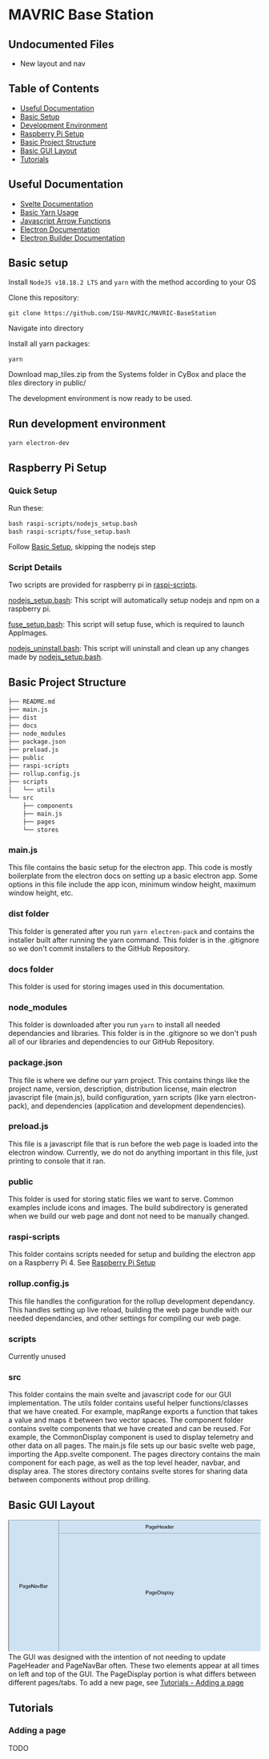 # MAVRIC Base Station

## Undocumented Files
 - New layout and nav


## Table of Contents
- [Useful Documentation](#useful-documentation)
- [Basic Setup](#basic-setup)
- [Development Environment](#run-development-environment)
- [Raspberry Pi Setup](#raspberry-pi-setup)
- [Basic Project Structure](#basic-project-structure)
- [Basic GUI Layout](#basic-gui-layout)
- [Tutorials](#tutorials)


## Useful Documentation
- [Svelte Documentation](https://svelte.dev/docs/introduction)
- [Basic Yarn Usage](https://classic.yarnpkg.com/en/docs/usage)
- [Javascript Arrow Functions](https://www.w3schools.com/js/js_arrow_function.asp)
- [Electron Documentation](https://www.electronjs.org/docs/latest)
- [Electron Builder Documentation](https://www.electron.build/)


## Basic setup

Install ```NodeJS v18.18.2 LTS``` and ```yarn``` with the method according to your OS

Clone this repository:
```bash:
git clone https://github.com/ISU-MAVRIC/MAVRIC-BaseStation
```

Navigate into directory

Install all yarn packages:
```bash:
yarn
```

Download map_tiles.zip from the Systems folder in CyBox and place the _tiles_ directory in public/

The development environment is now ready to be used.

## Run development environment
```bash:
yarn electron-dev
```


## Raspberry Pi Setup

### Quick Setup
Run these: 

```bash:
bash raspi-scripts/nodejs_setup.bash
bash raspi-scripts/fuse_setup.bash
```

Follow [Basic Setup](#basic-setup), skipping the nodejs step

### Script Details

Two scripts are provided for raspberry pi in [raspi-scripts](https://github.com/ISU-MAVRIC/MAVRIC-BaseStation/tree/main/raspi-scripts).

[nodejs_setup.bash](https://github.com/ISU-MAVRIC/MAVRIC-BaseStation/blob/main/raspi-scripts/nodejs_setup.bash): This script will automatically setup nodejs and npm on a raspberry pi.

[fuse_setup.bash](https://github.com/ISU-MAVRIC/MAVRIC-BaseStation/blob/main/raspi-scripts/fuse_setup.bash): This script will setup fuse, which is required to launch AppImages.

[nodejs_uninstall.bash](https://github.com/ISU-MAVRIC/MAVRIC-BaseStation/blob/main/raspi-scripts/nodejs_uninstall.bash): This script will uninstall and clean up any changes made by [nodejs_setup.bash](https://github.com/ISU-MAVRIC/MAVRIC-BaseStation/blob/main/raspi-scripts/nodejs_setup.bash).


## Basic Project Structure
```.
├── README.md 
├── main.js
├── dist
├── docs
├── node_modules
├── package.json
├── preload.js
├── public
├── raspi-scripts
├── rollup.config.js
├── scripts
│   └── utils
└── src
    ├── components
    ├── main.js
    ├── pages
    └── stores

```
### main.js
This file contains the basic setup for the electron app. This code is mostly boilerplate from the electron docs on setting up a basic electron app. Some options in this file include the app icon, minimum window height, maximum window height, etc.

### dist folder
This folder is generated after you run ```yarn electron-pack``` and contains the installer built after running the yarn command. This folder is in the .gitignore so we don't commit installers to the GitHub Repository. 

### docs folder
This folder is used for storing images used in this documentation.

### node_modules
This folder is downloaded after you run ```yarn``` to install all needed dependancies and libraries. This folder is in the .gitignore so we don't push all of our libraries and dependencies to our GitHub Repository. 

### package.json
This file is where we define our yarn project. This contains things like the project name, version, description, distribution license, main electron javascript file (main.js), build configuration, yarn scripts (like yarn electron-pack), and dependencies (application and development dependencies).

### preload.js
This file is a javascript file that is run before the web page is loaded into the electron window. Currently, we do not do anything important in this file, just printing to console that it ran.

### public
This folder is used for storing static files we want to serve. Common examples include icons and images. The build subdirectory is generated when we build our web page and dont not need to be manually changed.

### raspi-scripts
This folder contains scripts needed for setup and building the electron app on a Raspberry Pi 4. See [Raspberry Pi Setup](#raspberry-pi-setup)


### rollup.config.js
This file handles the configuration for the rollup development dependancy. This handles setting up live reload, building the web page bundle with our needed dependancies, and other settings for compiling our web page.

### scripts
Currently unused

### src
This folder contains the main svelte and javascript code for our GUI implementation. The utils folder contains useful helper functions/classes that we have created. For example, mapRange exports a function that takes a value and maps it between two vector spaces. The component folder contains svelte components that we have created and can be reused. For example, the CommonDisplay component is used to display telemetry and other data on all pages. The main.js file sets up our basic svelte web page, importing the App.svelte component. The pages directory contains the main component for each page, as well as the top level header, navbar, and display area. The stores directory contains svelte stores for sharing data between components without prop drilling.


## Basic GUI Layout
![Basic GUI Layout Image](https://raw.githubusercontent.com/ISU-MAVRIC/MAVRIC-BaseStation/5cea1e0df5b49515a725a1ae6215be0fd9c43ff5/docs/GUI%20Base%20Layout.png?raw=true)\
The GUI was designed with the intention of not needing to update PageHeader and PageNavBar often. These two elements appear at all times on left and top of the GUI. The PageDisplay portion is what differs between different pages/tabs. To add a new page, see [Tutorials - Adding a page](#adding-a-page) 

## Tutorials
### Adding a page
TODO